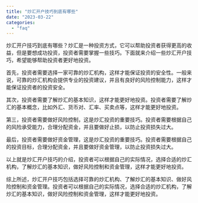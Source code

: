 ```yaml
---
title: "炒汇开户技巧到底有哪些"
date: "2023-03-22"
categories: 
  - "faq"
---
```


炒汇开户技巧到底有哪些？炒汇是一种投资方式，它可以帮助投资者获得更高的收益，但是要想成功投资，投资者需要掌握一些技巧。下面就来介绍一些炒汇开户技巧，希望能够帮助投资者更好地投资。

首先，投资者需要选择一家可靠的炒汇机构，这样才能保证投资的安全性。一般来说，可靠的炒汇机构会提供专业的投资建议，并且有良好的风险控制能力，这样才能保证投资者的投资安全。

其次，投资者需要了解炒汇的基本知识，这样才能更好地投资。投资者需要了解炒汇的基本概念，比如外汇、货币对、汇率、买卖点等，这样才能更好地投资。

第三，投资者需要做好风险控制，这是炒汇投资的重要技巧。投资者需要根据自己的风险承受能力，合理分配资金，并且要做好止损，以防止投资损失过大。

最后，投资者需要做好资金管理，这是炒汇投资的重要技巧。投资者需要根据自己的投资目标，合理分配资金，并且要做好资金管理，以防止投资损失过大。

以上就是炒汇开户技巧的介绍，投资者可以根据自己的实际情况，选择合适的炒汇机构，了解炒汇的基本知识，做好风险控制和资金管理，这样才能更好地投资。

综上所述，炒汇开户技巧包括选择可靠的炒汇机构、了解炒汇的基本知识、做好风险控制和资金管理。投资者可以根据自己的实际情况，选择合适的炒汇机构，了解炒汇的基本知识，做好风险控制和资金管理，这样才能更好地投资。
